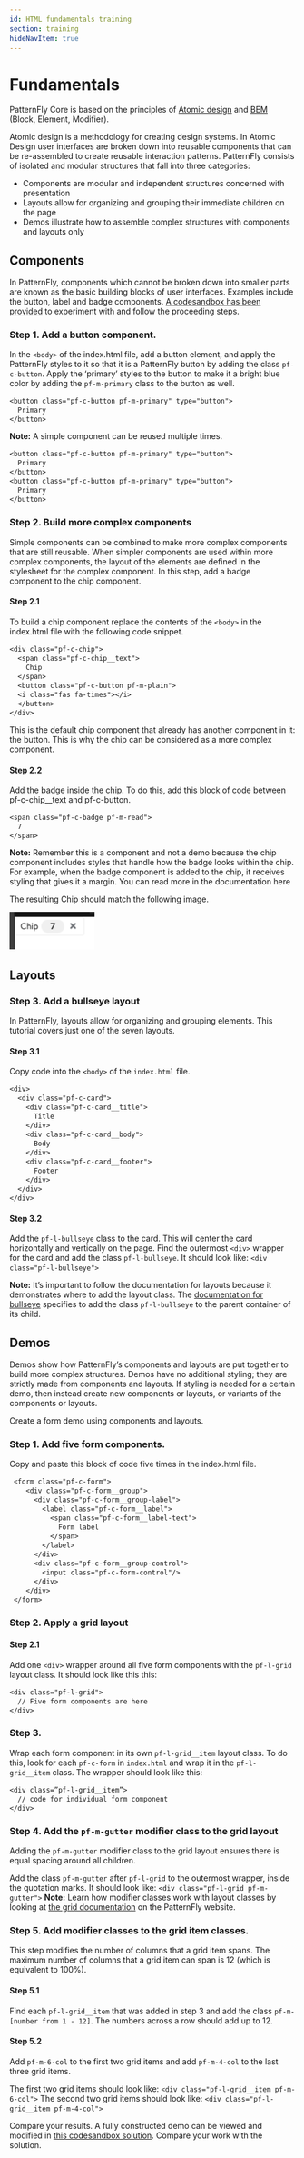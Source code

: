 ```yaml
---
id: HTML fundamentals training
section: training
hideNavItem: true
---
```


# Fundamentals

PatternFly Core is based on the principles of <a href="http://bradfrost.com/blog/post/atomic-web-design/" target="_blank">Atomic design</a> and <a href="http://getbem.com/introduction/" target="_blank">BEM</a> (Block, Element, Modifier).

Atomic design is a methodology for creating design systems. In Atomic Design user interfaces are broken down into reusable components that can be re-assembled to create reusable interaction patterns.
PatternFly consists of isolated and modular structures that fall into three categories:
- Components are modular and independent structures concerned with presentation
- Layouts allow for organizing and grouping their immediate children on the page
- Demos illustrate how to assemble complex structures with components and layouts only

## Components
In PatternFly, components which cannot be broken down into smaller parts are known as the basic building blocks of user interfaces. Examples include the button, label and badge components. <a href="https://codesandbox.io/s/html-fundamentals-start-hy2erg?file=/index.html" target="_blank">A codesandbox has been provided</a> to experiment with and follow the proceeding steps.

### Step 1. Add a button component.
In the `<body>` of the index.html file, add a button element, and apply the PatternFly styles to it so that it is a PatternFly button by adding the class `pf-c-button`. Apply the ‘primary’ styles to the button to make it a bright blue color by adding the `pf-m-primary` class to the button as well.

```noLive
<button class="pf-c-button pf-m-primary" type="button">
  Primary
</button>
```

**Note:** A simple component can be reused multiple times.

```noLive
<button class="pf-c-button pf-m-primary" type="button">
  Primary
</button>
<button class="pf-c-button pf-m-primary" type="button">
  Primary
</button>
```

### Step 2. Build more complex components
Simple components can be combined to make more complex components that are still reusable.
When simpler components are used within more complex components, the layout of the elements are defined in the stylesheet for the complex component.
In this step, add a badge component to the chip component.

#### Step 2.1 
To build a chip component replace the contents of the `<body>` in the index.html file with the following code snippet.

```noLive
<div class="pf-c-chip">
  <span class="pf-c-chip__text">
    Chip
  </span>
  <button class="pf-c-button pf-m-plain">
  <i class="fas fa-times"></i>
  </button>
</div>
```

This is the default chip component that already has another component in it: the button. This is why the chip can be considered as a more complex component.

#### Step 2.2
Add the badge inside the chip. To do this, add this block of code between pf-c-chip__text and pf-c-button.

```noLive
<span class="pf-c-badge pf-m-read">
  7
</span>
```

**Note:** Remember this is a component and not a demo because the chip component includes styles that handle how the badge looks within the chip. For example, when the badge component is added to the chip, it receives styling that gives it a margin. You can read more in the documentation here

The resulting Chip should match the following image.

<img src="../img/chip.png" alt="Example of a rendered and styled chip component" width="150" />

## Layouts
### Step 3. Add a bullseye layout
In PatternFly, layouts allow for organizing and grouping elements. This tutorial covers just one of the seven layouts.

#### Step 3.1 
Copy code into the `<body>` of the `index.html` file.
```noLive
<div>
  <div class="pf-c-card">
    <div class="pf-c-card__title">
      Title
    </div>
    <div class="pf-c-card__body">
      Body
    </div>
    <div class="pf-c-card__footer">
      Footer
    </div>
  </div>
</div>
```

#### Step 3.2 
Add the `pf-l-bullseye` class to the card. This will center the card horizontally and vertically on the page.
Find the outermost `<div>` wrapper for the card and add the class `pf-l-bullseye`.
It should look like: `<div class="pf-l-bullseye">`

**Note:** It’s important to follow the documentation for layouts because it demonstrates where to add the layout class. The <a href="/layouts/bullseye/html" target="_blank">documentation for bullseye</a> specifies to add the class `pf-l-bullseye` to the parent container of its child.

## Demos
Demos show how PatternFly’s components and layouts are put together to build more complex structures. Demos have no additional styling; they are strictly made from components and layouts. If styling is needed for a certain demo, then instead create new components or layouts, or variants of the components or layouts.

Create a form demo using components and layouts.

### Step 1. Add five form components.
Copy and paste this block of code five times in the index.html file.

```noLive
 <form class="pf-c-form">
    <div class="pf-c-form__group">
      <div class="pf-c-form__group-label">
        <label class="pf-c-form__label">
          <span class="pf-c-form__label-text">
            Form label
          </span>
        </label>
      </div>
      <div class="pf-c-form__group-control">
        <input class="pf-c-form-control"/>
      </div>
    </div>
 </form>
 ```

### Step 2. Apply a grid layout

#### Step 2.1 
Add one `<div>` wrapper around all five form components with the `pf-l-grid` layout class. It should look like this this:

```noLive
<div class="pf-l-grid">
  // Five form components are here
</div>
```

### Step 3. 
Wrap each form component in its own `pf-l-grid__item` layout class. To do this, look for each `pf-c-form` in `index.html` and wrap it in the `pf-l-grid__item` class.
The wrapper should look like this:

```noLive
<div class=”pf-l-grid__item”>
  // code for individual form component
</div>
```

### Step 4. Add the `pf-m-gutter` modifier class to the grid layout 
Adding the `pf-m-gutter` modifier class to the grid layout ensures there is equal spacing around all children.

Add the class `pf-m-gutter` after `pf-l-grid` to the outermost wrapper, inside the quotation marks.
It should look like: `<div class="pf-l-grid pf-m-gutter">`
**Note:** Learn how modifier classes work with layout classes by looking at <a href="/layouts/grid/html#usage" target="_blank">the grid documentation</a> on the PatternFly website.

### Step 5. Add modifier classes to the grid item classes.
This step modifies the number of columns that a grid item spans. The maximum number of columns that a grid item can span is 12 (which is equivalent to 100%).
#### Step 5.1 
Find each `pf-l-grid__item` that was added in step 3 and add the class `pf-m-[number from 1 - 12]`. The numbers across a row should add up to 12.

#### Step 5.2 
Add `pf-m-6-col` to the first two grid items and add `pf-m-4-col` to the last three grid items.

The first two grid items should look like: `<div class="pf-l-grid__item pf-m-6-col">`
The second two grid items should look like: `<div class="pf-l-grid__item pf-m-4-col">`

Compare your results.
A fully constructed demo can be viewed and modified in <a href="https://codesandbox.io/s/html-fundamentals-final-o7g08o?file=/index.html" target="_blank">this codesandbox solution</a>. Compare your work with the solution.

